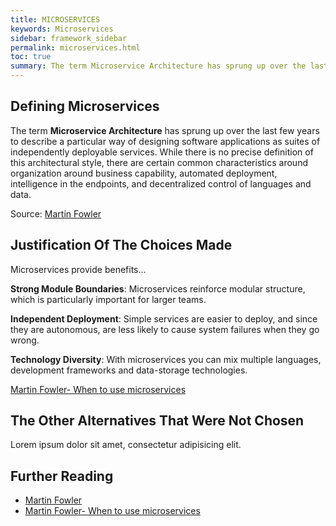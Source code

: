 ```yaml
---
title: MICROSERVICES
keywords: Microservices
sidebar: framework_sidebar
permalink: microservices.html
toc: true
summary: The term Microservice Architecture has sprung up over the last few years to describe a particular way of designing software applications as suites of independently deployable services. While there is no precise definition of this architectural style, there are certain common characteristics around organization around business capability, automated deployment, intelligence in the endpoints, and decentralized control of languages and data.
---
```


## Defining Microservices
The term **Microservice Architecture** has sprung up over the last few years to describe a particular way of designing software applications as suites of independently deployable services. While there is no precise definition of this architectural style, there are certain common characteristics around organization around business capability, automated deployment, intelligence in the endpoints, and decentralized control of languages and data.

Source: [Martin Fowler](http://martinfowler.com/articles/microservices.html)

## Justification Of The Choices Made
Microservices provide benefits…

**Strong Module Boundaries**: Microservices reinforce modular structure, which is particularly important for larger teams.


**Independent Deployment**: Simple services are easier to deploy, and since they are autonomous, are less likely to cause system failures when they go wrong.


**Technology Diversity**: With microservices you can mix multiple languages, development frameworks and data-storage technologies.

[Martin Fowler- When to use microservices](http://martinfowler.com/microservices/#when)

## The Other Alternatives That Were Not Chosen
Lorem ipsum dolor sit amet, consectetur adipisicing elit.

## Further Reading
* [Martin Fowler](http://martinfowler.com/articles/microservices.html)
* [Martin Fowler- When to use microservices](http://martinfowler.com/microservices/#when)
